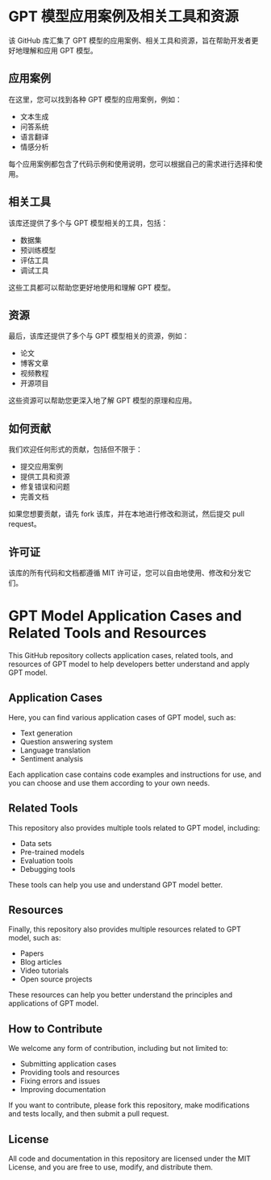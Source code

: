 # GPT 模型应用案例及相关工具和资源

该 GitHub 库汇集了 GPT 模型的应用案例、相关工具和资源，旨在帮助开发者更好地理解和应用 GPT 模型。

## 应用案例

在这里，您可以找到各种 GPT 模型的应用案例，例如：

- 文本生成
- 问答系统
- 语言翻译
- 情感分析

每个应用案例都包含了代码示例和使用说明，您可以根据自己的需求进行选择和使用。

## 相关工具

该库还提供了多个与 GPT 模型相关的工具，包括：

- 数据集
- 预训练模型
- 评估工具
- 调试工具

这些工具都可以帮助您更好地使用和理解 GPT 模型。

## 资源

最后，该库还提供了多个与 GPT 模型相关的资源，例如：

- 论文
- 博客文章
- 视频教程
- 开源项目

这些资源可以帮助您更深入地了解 GPT 模型的原理和应用。

## 如何贡献

我们欢迎任何形式的贡献，包括但不限于：

- 提交应用案例
- 提供工具和资源
- 修复错误和问题
- 完善文档

如果您想要贡献，请先 fork 该库，并在本地进行修改和测试，然后提交 pull request。

## 许可证

该库的所有代码和文档都遵循 MIT 许可证，您可以自由地使用、修改和分发它们。

# GPT Model Application Cases and Related Tools and Resources

This GitHub repository collects application cases, related tools, and resources of GPT model to help developers better understand and apply GPT model.

## Application Cases

Here, you can find various application cases of GPT model, such as:

- Text generation
- Question answering system
- Language translation
- Sentiment analysis

Each application case contains code examples and instructions for use, and you can choose and use them according to your own needs.

## Related Tools

This repository also provides multiple tools related to GPT model, including:

- Data sets
- Pre-trained models
- Evaluation tools
- Debugging tools

These tools can help you use and understand GPT model better.

## Resources

Finally, this repository also provides multiple resources related to GPT model, such as:

- Papers
- Blog articles
- Video tutorials
- Open source projects

These resources can help you better understand the principles and applications of GPT model.

## How to Contribute

We welcome any form of contribution, including but not limited to:

- Submitting application cases
- Providing tools and resources
- Fixing errors and issues
- Improving documentation

If you want to contribute, please fork this repository, make modifications and tests locally, and then submit a pull request.

## License

All code and documentation in this repository are licensed under the MIT License, and you are free to use, modify, and distribute them.
